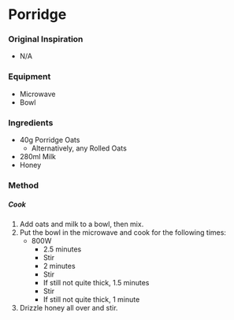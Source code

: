 # Porridge

### Original Inspiration

- N/A

### Equipment

- Microwave
- Bowl

### Ingredients

- 40g Porridge Oats
    - Alternatively, any Rolled Oats
- 280ml Milk
- Honey

### Method

##### Cook

1. Add oats and milk to a bowl, then mix.
2. Put the bowl in the microwave and cook for the following times:
     - 800W
         - 2.5 minutes
         - Stir
         - 2 minutes
         - Stir
         - If still not quite thick, 1.5 minutes
         - Stir
         - If still not quite thick, 1 minute
3. Drizzle honey all over and stir.
